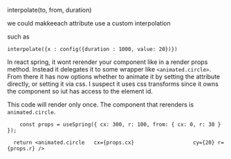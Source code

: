 interpolate(to, from, duration)

we could makkeeach attribute use a custom interpolation

such as

```
interpolate({x : config({duration : 1000, value: 20})})
```

In react spring, it wont rerender your component like in a render props method. Instead it delegates it to some wrapper like `<animated.circle>`. From there it has now options whether to animate it by setting the attribute directly, or setting it via css. I suspect it uses css transforms since it owns the component so iut has access to the element id.

This code will render only once. The component that rerenders is `animated.circle`.

```
	const props = useSpring({ cx: 300, r: 100, from: { cx: 0, r: 30 } });

  return <animated.circle	cx={props.cx} 					cy={20}	r={props.r}	/>

```
